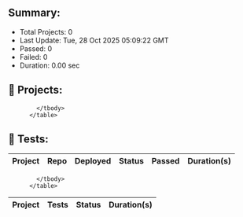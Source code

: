 
## Summary:
<p><ul>
            <li><span>Total Projects: 0</span></li>
            <li><span>Last Update: Tue, 28 Oct 2025 05:09:22 GMT</span></li>
            <li><span>Passed: 0</span></li>
            <li><span>Failed: 0</span></li>
            <li><span>Duration: 
              0.00 sec
            </span></li>
          </ul></p>
  

## 📝 Projects:
<table>
            <thead>
              <tr>
                <th>Project</th>
                <th>Repo</th>
                <th>Deployed</th>
                <th>Status</th>
                <th>Passed</th>
                <th>Duration(s)</th>
              </tr>
            </thead>
            <tbody>
              
            </tbody>
          </table>
  

## 🎯 Tests:
<table>
            <thead>
              <tr>
                <th>Project</th>
                <th>Tests</th>
                <th>Status</th>
                <th>Duration(s)</th>
              </tr>
            </thead>
            <tbody>
              
            </tbody>
          </table>
  